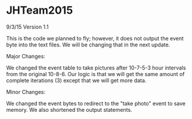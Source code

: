 # JHTeam2015
9/3/15 Version 1.1

This is the code we planned to fly; however, it does not output the event byte into the text files. We will be changing that in the next update.

Major Changes:

We changed the event table to take pictures after 10-7-5-3 hour intervals from the original 10-8-6. Our logic is that we will get the same amount of complete iterations (3) except that we will get more data.

Minor Changes:

We changed the event bytes to redirect to the "take photo" event to save memory. We also shortened the output statements.
